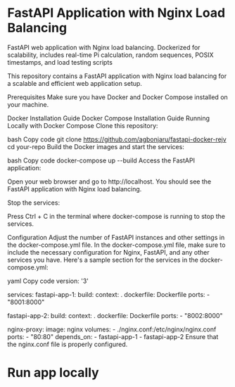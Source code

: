 # FastAPI Application with Nginx Load Balancing
FastAPI web application with Nginx load balancing. Dockerized for scalability, includes real-time Pi calculation, random sequences, POSIX timestamps, and load testing scripts


This repository contains a FastAPI application with Nginx load balancing for a scalable and efficient web application setup.

Prerequisites
Make sure you have Docker and Docker Compose installed on your machine.

Docker Installation Guide
Docker Compose Installation Guide
Running Locally with Docker Compose
Clone this repository:

bash
Copy code
git clone https://github.com/agbonjaru/fastapi-docker-rejv
cd your-repo
Build the Docker images and start the services:

bash
Copy code
docker-compose up --build
Access the FastAPI application:

Open your web browser and go to http://localhost. You should see the FastAPI application with Nginx load balancing.

Stop the services:

Press Ctrl + C in the terminal where docker-compose is running to stop the services.

Configuration
Adjust the number of FastAPI instances and other settings in the docker-compose.yml file.
In the docker-compose.yml file, make sure to include the necessary configuration for Nginx, FastAPI, and any other services you have. Here's a sample section for the services in the docker-compose.yml:

yaml
Copy code
version: '3'

services:
  fastapi-app-1:
    build:
      context: .
      dockerfile: Dockerfile
    ports:
      - "8001:8000"

  fastapi-app-2:
    build:
      context: .
      dockerfile: Dockerfile
    ports:
      - "8002:8000"

  nginx-proxy:
    image: nginx
    volumes:
      - ./nginx.conf:/etc/nginx/nginx.conf
    ports:
      - "80:80"
    depends_on:
      - fastapi-app-1
      - fastapi-app-2
Ensure that the nginx.conf file is properly configured.


# Run app locally